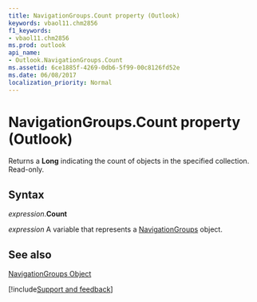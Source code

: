 ```yaml
---
title: NavigationGroups.Count property (Outlook)
keywords: vbaol11.chm2856
f1_keywords:
- vbaol11.chm2856
ms.prod: outlook
api_name:
- Outlook.NavigationGroups.Count
ms.assetid: 6ce1885f-4269-0db6-5f99-00c8126fd52e
ms.date: 06/08/2017
localization_priority: Normal
---
```



# NavigationGroups.Count property (Outlook)

Returns a  **Long** indicating the count of objects in the specified collection. Read-only.


## Syntax

_expression_.**Count**

_expression_ A variable that represents a [NavigationGroups](Outlook.NavigationGroups.md) object.


## See also


[NavigationGroups Object](Outlook.NavigationGroups.md)

[!include[Support and feedback](~/includes/feedback-boilerplate.md)]